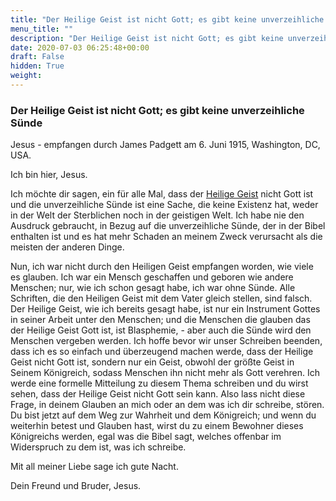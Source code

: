 ```yaml
---
title: "Der Heilige Geist ist nicht Gott; es gibt keine unverzeihliche Sünde"
menu_title: ""
description: "Der Heilige Geist ist nicht Gott; es gibt keine unverzeihliche Sünde"
date: 2020-07-03 06:25:48+00:00
draft: False
hidden: True
weight:
---
```

### Der Heilige Geist ist nicht Gott; es gibt keine unverzeihliche Sünde

Jesus - empfangen durch James Padgett am 6. Juni 1915, Washington, DC, USA.

Ich bin hier, Jesus.

Ich möchte dir sagen, ein für alle Mal, dass der [Heilige Geist](/padgett-botschaften/padgett-botschaften-in-reihenfolge-des-datums/padgett-botschaften-1920-1922/jesus-erklaert-den-unterschied-zwischen-gottes-geist-und-dem-heiligen-geist-jep-jesus-10-mai-1920/) nicht Gott ist und die unverzeihliche Sünde ist eine Sache, die keine Existenz hat, weder in der Welt der Sterblichen noch in der geistigen Welt. Ich habe nie den Ausdruck gebraucht, in Bezug auf die unverzeihliche Sünde, der in der Bibel enthalten ist und es hat mehr Schaden an meinem Zweck verursacht als die meisten der anderen Dinge.  

Nun, ich war nicht durch den Heiligen Geist empfangen worden, wie viele es glauben. Ich war ein Mensch geschaffen und geboren wie andere Menschen; nur, wie ich schon gesagt habe, ich war ohne Sünde. Alle Schriften, die den Heiligen Geist mit dem Vater gleich stellen, sind falsch. Der Heilige Geist, wie ich bereits gesagt habe, ist nur ein Instrument Gottes in seiner Arbeit unter den Menschen; und die Menschen die glauben das der Heilige Geist Gott ist, ist Blasphemie, - aber auch die Sünde wird den Menschen vergeben werden. Ich hoffe bevor wir unser Schreiben beenden, dass ich es so einfach und überzeugend machen werde, dass der Heilige Geist nicht Gott ist, sondern nur ein Geist, obwohl der größte Geist in Seinem Königreich, sodass Menschen ihn nicht mehr als Gott verehren. Ich werde eine formelle Mitteilung zu diesem Thema schreiben und du wirst sehen, dass der Heilige Geist nicht Gott sein kann. Also lass nicht diese Frage, in deinem Glauben an mich oder an dem was ich dir schreibe, stören. Du bist jetzt auf dem Weg zur Wahrheit und dem Königreich; und wenn du weiterhin betest und Glauben hast, wirst du zu einem Bewohner dieses Königreichs werden, egal was die Bibel sagt, welches offenbar im Widerspruch zu dem ist, was ich schreibe.  

Mit all meiner Liebe sage ich gute Nacht.  

Dein Freund und Bruder, Jesus.
